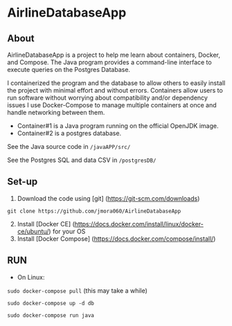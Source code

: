 # AirlineDatabaseApp

## About

AirlineDatabaseApp is a project to help me learn about containers, Docker, and Compose. The Java program provides a command-line interface to execute queries on the Postgres Database.

I containerized the program and the database to allow others to easily install the project with minimal effort and without errors. Containers allow users to run software without worrying about compatibility and/or dependency issues  I use Docker-Compose to manage multiple containers at once and handle networking between them.

  * Container#1 is a Java program running on the official OpenJDK image. 
  * Container#2 is a postgres database. 

See the Java source code in `/javaAPP/src/`

See the Postgres SQL and data CSV in `/postgresDB/`

## Set-up

1. Download the code using [git] (https://git-scm.com/downloads)

`git clone https://github.com/jmora060/AirlineDatabaseApp`

2. Install [Docker CE] (https://docs.docker.com/install/linux/docker-ce/ubuntu/) for your OS
3. Install [Docker Compose] (https://docs.docker.com/compose/install/)


## RUN
  * On Linux:
  
  `sudo docker-compose pull` (this may take a while)
  
  `sudo docker-compose up -d db`
  
  `sudo docker-compose run java`
